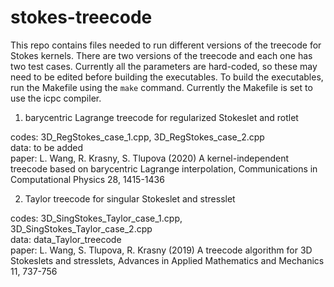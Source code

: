 # stokes-treecode

This repo contains files needed to run different versions of the treecode for Stokes kernels. There are two versions of the treecode and each one has two test cases. Currently all the parameters are hard-coded, so these may need to be edited before building the executables. To build the executables, run the Makefile using the `make` command. Currently the Makefile is set to use the icpc compiler.

1. barycentric Lagrange treecode for regularized Stokeslet and rotlet

codes: 3D_RegStokes_case_1.cpp, 3D_RegStokes_case_2.cpp  
data: to be added  
paper: L. Wang, R. Krasny, S. Tlupova (2020) A kernel-independent treecode based on barycentric Lagrange interpolation, Communications in Computational Physics 28, 1415-1436

2. Taylor treecode for singular Stokeslet and stresslet

codes: 3D_SingStokes_Taylor_case_1.cpp, 3D_SingStokes_Taylor_case_2.cpp  
data: data_Taylor_treecode   
paper: L. Wang, S. Tlupova, R. Krasny (2019) A treecode algorithm for 3D Stokeslets and stresslets, Advances in Applied Mathematics and Mechanics 11, 737-756
